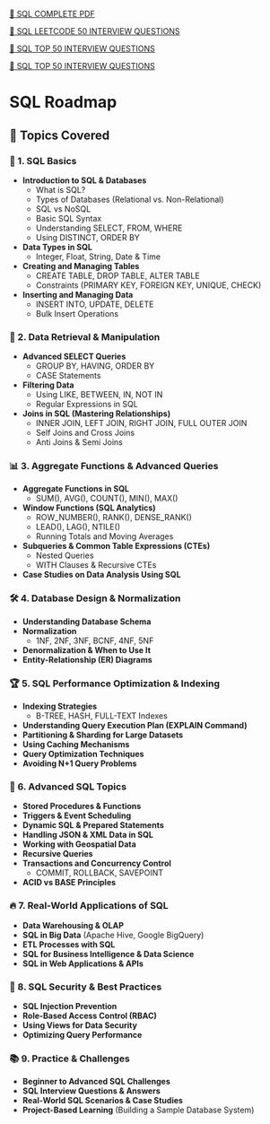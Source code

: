 [📘 SQL COMPLETE PDF](https://media.licdn.com/dms/document/media/v2/D561FAQEG0TZlLH8xbw/feedshare-document-pdf-analyzed/B56Zhh7rifHcAk-/0/1753989700515?e=1755129600&v=beta&t=BaDJ0jNQNwKx1wJB60BYl080KlzyNVK0w8nZYUGNKxA)

[📘 SQL LEETCODE 50 INTERVIEW QUESTIONS](https://media.licdn.com/dms/document/media/v2/D561FAQG1EtIMtvnZsQ/feedshare-document-pdf-analyzed/B56ZhjoutdHMAs-/0/1754018283527?e=1755129600&v=beta&t=JRbstr4s-ehVyQnkdsnGAJOZd4u1YCmRC5Jii8WUdio)

[📘 SQL TOP 50 INTERVIEW QUESTIONS](https://media.licdn.com/dms/document/media/v2/D561FAQEMjsll9qpYFg/feedshare-document-pdf-analyzed/B56ZhZG0erH0AY-/0/1753841622032?e=1755129600&v=beta&t=81gEF2DU6VZ-AgHlUTK2p-Lmt0kZ34CYbxNl1GAgZuI)

[📘 SQL TOP 50 INTERVIEW QUESTIONS](https://media.licdn.com/dms/document/media/v2/D561FAQEQ14bNIG_uhw/feedshare-document-pdf-analyzed/B56Zg6dTi1HMAY-/0/1753327435580?e=1755129600&v=beta&t=7uR-v1xv7kvOeQozyiDN0GWBRgIZtMFoj32Jw4m7dhE)



# SQL Roadmap

## 📌 Topics Covered

### 🔰 1. SQL Basics
- **Introduction to SQL & Databases**
  - What is SQL?
  - Types of Databases (Relational vs. Non-Relational)
  - SQL vs NoSQL
  - Basic SQL Syntax
  - Understanding SELECT, FROM, WHERE
  - Using DISTINCT, ORDER BY
- **Data Types in SQL**
  - Integer, Float, String, Date & Time
- **Creating and Managing Tables**
  - CREATE TABLE, DROP TABLE, ALTER TABLE
  - Constraints (PRIMARY KEY, FOREIGN KEY, UNIQUE, CHECK)
- **Inserting and Managing Data**
  - INSERT INTO, UPDATE, DELETE
  - Bulk Insert Operations

### 🔄 2. Data Retrieval & Manipulation
- **Advanced SELECT Queries**
  - GROUP BY, HAVING, ORDER BY
  - CASE Statements
- **Filtering Data**
  - Using LIKE, BETWEEN, IN, NOT IN
  - Regular Expressions in SQL
- **Joins in SQL (Mastering Relationships)**
  - INNER JOIN, LEFT JOIN, RIGHT JOIN, FULL OUTER JOIN
  - Self Joins and Cross Joins
  - Anti Joins & Semi Joins

### 📊 3. Aggregate Functions & Advanced Queries
- **Aggregate Functions in SQL**
  - SUM(), AVG(), COUNT(), MIN(), MAX()
- **Window Functions (SQL Analytics)**
  - ROW_NUMBER(), RANK(), DENSE_RANK()
  - LEAD(), LAG(), NTILE()
  - Running Totals and Moving Averages
- **Subqueries & Common Table Expressions (CTEs)**
  - Nested Queries
  - WITH Clauses & Recursive CTEs
- **Case Studies on Data Analysis Using SQL**

### 🛠 4. Database Design & Normalization
- **Understanding Database Schema**
- **Normalization**
  - 1NF, 2NF, 3NF, BCNF, 4NF, 5NF
- **Denormalization & When to Use It**
- **Entity-Relationship (ER) Diagrams**

### 🏆 5. SQL Performance Optimization & Indexing
- **Indexing Strategies**
  - B-TREE, HASH, FULL-TEXT Indexes
- **Understanding Query Execution Plan (EXPLAIN Command)**
- **Partitioning & Sharding for Large Datasets**
- **Using Caching Mechanisms**
- **Query Optimization Techniques**
- **Avoiding N+1 Query Problems**

### 🚀 6. Advanced SQL Topics
- **Stored Procedures & Functions**
- **Triggers & Event Scheduling**
- **Dynamic SQL & Prepared Statements**
- **Handling JSON & XML Data in SQL**
- **Working with Geospatial Data**
- **Recursive Queries**
- **Transactions and Concurrency Control**
  - COMMIT, ROLLBACK, SAVEPOINT
- **ACID vs BASE Principles**

### 🔥 7. Real-World Applications of SQL
- **Data Warehousing & OLAP**
- **SQL in Big Data** (Apache Hive, Google BigQuery)
- **ETL Processes with SQL**
- **SQL for Business Intelligence & Data Science**
- **SQL in Web Applications & APIs**

### 🎯 8. SQL Security & Best Practices
- **SQL Injection Prevention**
- **Role-Based Access Control (RBAC)**
- **Using Views for Data Security**
- **Optimizing Query Performance**

### 📚 9. Practice & Challenges
- **Beginner to Advanced SQL Challenges**
- **SQL Interview Questions & Answers**
- **Real-World SQL Scenarios & Case Studies**
- **Project-Based Learning** (Building a Sample Database System)

